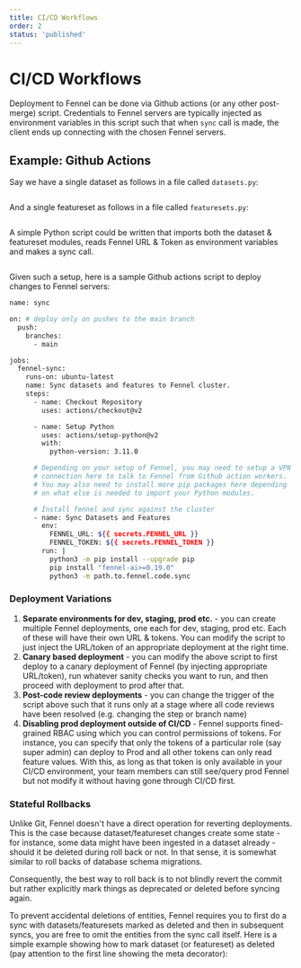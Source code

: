 ```yaml
---
title: CI/CD Workflows
order: 2
status: 'published'
---
```


# CI/CD Workflows

Deployment to Fennel can be done via Github actions (or any other post-merge) 
script. Credentials to Fennel servers are typically injected as environment
variables in this script such that when `sync` call is made, the client ends up 
connecting with the chosen Fennel servers. 

## Example: Github Actions

Say we have a single dataset as follows in a file called `datasets.py`:

<pre snippet="testing-and-ci-cd/ci_cd/datasets#gh_action_dataset"></pre>

And a single featureset as follows in a file called `featuresets.py`:
<pre snippet="testing-and-ci-cd/ci_cd/featuresets#gh_action_featureset"></pre>

A simple Python script could be written that imports both the dataset & featureset
modules, reads Fennel URL & Token as environment variables and makes a sync
call.
<pre snippet="testing-and-ci-cd/ci_cd/sync#gh_action_commit"></pre>

Given such a setup, here is a sample Github actions script to deploy changes to
Fennel servers:
```bash
name: sync

on: # deploy only on pushes to the main branch
  push:
    branches:
      - main

jobs:
  fennel-sync:
    runs-on: ubuntu-latest
    name: Sync datasets and features to Fennel cluster.
    steps:
      - name: Checkout Repository
        uses: actions/checkout@v2

      - name: Setup Python
        uses: actions/setup-python@v2
        with:
          python-version: 3.11.0

      # Depending on your setup of Fennel, you may need to setup a VPN 
      # connection here to talk to Fennel from Github action workers.
      # You may also need to install more pip packages here depending 
      # on what else is needed to import your Python modules.

      # Install fennel and sync against the cluster
      - name: Sync Datasets and Features
        env:
          FENNEL_URL: ${{ secrets.FENNEL_URL }}
          FENNEL_TOKEN: ${{ secrets.FENNEL_TOKEN }}
        run: |
          python3 -m pip install --upgrade pip
          pip install "fennel-ai>=0.19.0"
          python3 -m path.to.fennel.code.sync
```


### Deployment Variations

1. **Separate environments for dev, staging, prod etc.** - you can create multiple
   Fennel deployments, one each for dev, staging, prod etc. Each of these will 
   have their own URL & tokens. You can modify the script to just inject the
   URL/token of an appropriate deployment at the right time.
3. **Canary based deployment** - you can modify the above script to first deploy
   to a canary deployment of Fennel (by injecting appropriate URL/token), run
   whatever sanity checks you want to run, and then proceed with deployment to
   prod after that.
4. **Post-code review deployments** - you can change the trigger of the script
   above such that it runs only at a stage where all code reviews have been 
   resolved (e.g. changing the step or branch name)
5. **Disabling prod deployment outside of CI/CD** - Fennel supports fined-grained
   RBAC using which you can control permissions of tokens. For instance, you can
   specify that only the tokens of a particular role (say super admin) can deploy
   to Prod and all other tokens can only read feature values. With this, as long
   as that token is only available in your CI/CD environment, your team members
   can still see/query prod Fennel but not modify it without having gone through 
   CI/CD first.


### Stateful Rollbacks

Unlike Git, Fennel doesn't have a direct operation for reverting deployments. 
This is the case because dataset/featureset changes create some state - for instance,
some data might have been ingested in a dataset already - should it be deleted 
during roll back or not. In that sense, it is somewhat similar to roll backs of 
database schema migrations.

Consequently, the best way to roll back is to not blindly revert the commit but 
rather explicitly mark things as deprecated or deleted before syncing again.

To prevent accidental deletions of entities, Fennel requires you to first do a
sync with datasets/featuresets marked as deleted and then in subsequent syncs,
you are free to omit the entities from the sync call itself. Here is a simple
example showing how to mark dataset (or featureset) as deleted (pay attention 
to the first line showing the meta decorator):

<pre snippet="testing-and-ci-cd/ci_cd/datasets#dataset_deleted"></pre>